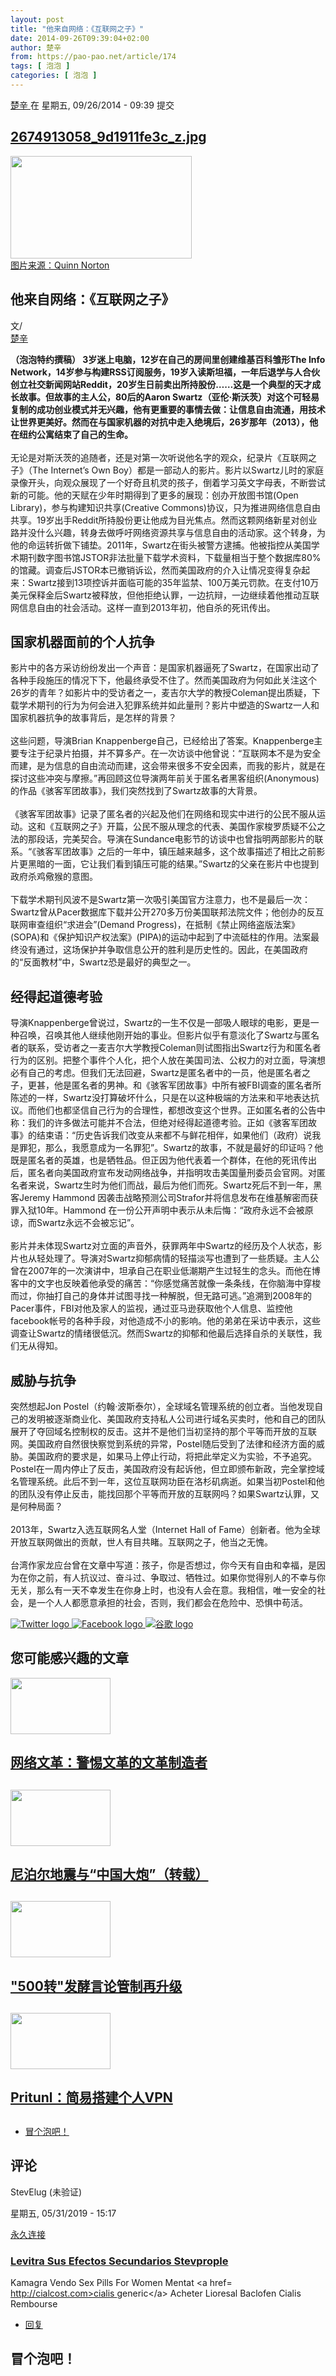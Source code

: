 ```yaml
---
layout: post
title: "他来自网络：《互联网之子》"
date: 2014-09-26T09:39:04+02:00
author: 楚辛
from: https://pao-pao.net/article/174
tags: [ 泡泡 ]
categories: [ 泡泡 ]
---
```


<section class="clearfix" id="content" role="main">
 <div class="region region-content">
  <div class="block block-system" id="block-system-main">
   <div class="content">
    <div about="/article/174" class="node node-pao-pao-article node-promoted node-full view-mode-full clearfix" id="node-174" typeof="sioc:Item foaf:Document">
     <span class="rdf-meta element-hidden" content="他来自网络：《互联网之子》" property="dc:title">
     </span>
     <span class="rdf-meta element-hidden" content="1" datatype="xsd:integer" property="sioc:num_replies">
     </span>
     <div class="submitted">
      <span content="2014-09-26T09:39:04+02:00" datatype="xsd:dateTime" property="dc:date dc:created" rel="sioc:has_creator">
       <a about="/author/380" class="username" datatype="" href="/author/380" property="foaf:name" title="查看用户资料" typeof="sioc:UserAccount" xml:lang="">
        楚辛
       </a>
       在 星期五, 09/26/2014 - 09:39 提交
      </span>
     </div>
     <div class="content">
      <div class="field field-name-field-image field-type-image field-label-hidden">
       <div class="field-items">
        <div class="field-item even">
         <div class="file file-image file-image-jpeg" id="file-414--2">
          <h2 class="element-invisible">
           <a href="/file/414">
            2674913058_9d1911fe3c_z.jpg
           </a>
          </h2>
          <div class="content">
           <img alt="" height="164" src="https://pao-pao.net/sites/pao-pao.net/files/styles/article_detail/public/2674913058_9d1911fe3c_z.jpg?itok=j_GpAv0V" title="" typeof="foaf:Image" width="290"/>
           <div class="field field-name-field-image-source field-type-link-field field-label-hidden">
            <div class="field-items">
             <div class="field-item even">
              <a href="https://www.flickr.com/photos/quinn/2674913058">
               图片来源：Quinn Norton
              </a>
             </div>
            </div>
           </div>
          </div>
         </div>
        </div>
       </div>
      </div>
      <div class="field field-name-title field-type-ds field-label-hidden">
       <div class="field-items">
        <div class="field-item even" property="dc:title">
         <h1 class="page-title">
          他来自网络：《互联网之子》
         </h1>
        </div>
       </div>
      </div>
      <div class="field-name-author">
       <div class="label-inline">
        文/
       </div>
       <a about="/author/380" class="username" datatype="" href="/author/380" property="foaf:name" title="查看用户资料" typeof="sioc:UserAccount" xml:lang="">
        楚辛
       </a>
      </div>
      <div class="field field-name-body field-type-text-with-summary field-label-hidden">
       <div class="field-items">
        <div class="field-item even" property="content:encoded">
         <p>
          <strong>
           （泡泡特约撰稿） 3岁迷上电脑，12岁在自己的房间里创建维基百科雏形The Info Network，14岁参与构建RSS订阅服务，19岁入读斯坦福，一年后退学与人合伙创立社交新闻网站Reddit，20岁生日前卖出所持股份……这是一个典型的天才成长故事。但故事的主人公，80后的Aaron Swartz（亚伦·斯沃茨）对这个可轻易复制的成功创业模式并无兴趣，他有更重要的事情去做：让信息自由流通，用技术让世界更美好。然而在与国家机器的对抗中走入绝境后，26岁那年（2013），他在纽约公寓结束了自己的生命。
          </strong>
          <br/>
          <br/>
          无论是对斯沃茨的追随者，还是对第一次听说他名字的观众，纪录片《互联网之子》（The Internet’s Own Boy）都是一部动人的影片。影片以Swartz儿时的家庭录像开头，向观众展现了一个好奇且机灵的孩子，倒着学习英文字母表，不断尝试新的可能。他的天赋在少年时期得到了更多的展现：创办开放图书馆(Open Library)，参与构建知识共享(Creative Commons)协议，只为推进网络信息自由共享。19岁出手Reddit所持股份更让他成为目光焦点。然而这颗网络新星对创业路并没什么兴趣，转身去做呼吁网络资源共享与信息自由的活动家。这个转身，为他的命运转折做下铺垫。2011年，Swartz在街头被警方逮捕。他被指控从美国学术期刊数字图书馆JSTOR非法批量下载学术资料，下载量相当于整个数据库80%的馆藏。调查后JSTOR本已撤销诉讼，然而美国政府的介入让情况变得复杂起来：Swartz接到13项控诉并面临可能的35年监禁、100万美元罚款。在支付10万美元保释金后Swartz被释放，但他拒绝认罪，一边抗辩，一边继续着他推动互联网信息自由的社会活动。这样一直到2013年初，他自杀的死讯传出。
         </p>
         <h2>
          国家机器面前的个人抗争
         </h2>
         <p>
          影片中的各方采访纷纷发出一个声音：是国家机器逼死了Swartz，在国家出动了各种手段施压的情况下下，他最终承受不住了。然而美国政府为何如此关注这个26岁的青年？如影片中的受访者之一，麦吉尔大学的教授Coleman提出质疑，下载学术期刊的行为为何会进入犯罪系统并如此量刑？影片中塑造的Swartz一人和国家机器抗争的故事背后，是怎样的背景？
          <br/>
          <br/>
          这些问题，导演Brian Knappenberge自己，已经给出了答案。Knappenberge主要专注于纪录片拍摄，并不算多产。在一次访谈中他曾说：“互联网本不是为安全而建，是为信息的自由流动而建，这会带来很多不安全因素，而我的影片，就是在探讨这些冲突与摩擦。”再回顾这位导演两年前关于匿名者黑客组织(Anonymous)的作品《骇客军团故事》，我们突然找到了Swartz故事的大背景。
          <br/>
          <br/>
          《骇客军团故事》记录了匿名者的兴起及他们在网络和现实中进行的公民不服从运动。这和《互联网之子》开篇，公民不服从理念的代表、美国作家梭罗质疑不公之法的那段话，完美契合。导演在Sundance电影节的访谈中也曾指明两部影片的联系。“《骇客军团故事》之后的一年中，镇压越来越多，这个故事描述了相比之前影片更黑暗的一面，它让我们看到镇压可能的结果。”Swartz的父亲在影片中也提到政府杀鸡儆猴的意图。
          <br/>
          <br/>
          下载学术期刊风波不是Swartz第一次吸引美国官方注意力，也不是最后一次：Swartz曾从Pacer数据库下载并公开270多万份美国联邦法院文件；他创办的反互联网审查组织“求进会”(Demand Progress)，在抵制《禁止网络盗版法案》(SOPA)和《保护知识产权法案》(PIPA)的运动中起到了中流砥柱的作用。法案最终没有通过，这场保护并争取信息公开的胜利是历史性的。因此，在美国政府的“反面教材”中，Swartz恐是最好的典型之一。
         </p>
         <h2>
          经得起道德考验
         </h2>
         <p>
          导演Knappenberge曾说过，Swartz的一生不仅是一部吸人眼球的电影，更是一种召唤，召唤其他人继续他刚开始的事业。但影片似乎有意淡化了Swartz与匿名者的联系，受访者之一麦吉尔大学教授Coleman则试图指出Swartz行为和匿名者行为的区别。把整个事件个人化，把个人放在美国司法、公权力的对立面，导演想必有自己的考虑。但我们无法回避，Swartz是匿名者中的一员，他是匿名者之子，更甚，他是匿名者的男神。和《骇客军团故事》中所有被FBI调查的匿名者所陈述的一样，Swartz没打算破坏什么，只是在以这种极端的方法来和平地表达抗议。而他们也都坚信自己行为的合理性，都想改变这个世界。正如匿名者的公告中称：我们的许多做法可能并不合法，但绝对经得起道德考验。正如《骇客军团故事》的结束语：“历史告诉我们改变从来都不与鲜花相伴，如果他们（政府）说我是罪犯，那么，我愿意成为一名罪犯”。Swartz的故事，不就是最好的印证吗？他既是匿名者的英雄，也是牺牲品。但正因为他代表着一个群体，在他的死讯传出后，匿名者向美国政府宣布发动网络战争，并指明攻击美国量刑委员会官网。对匿名者来说，Swartz生时为他们而战，最后为他们而死。Swartz死后不到一年，黑客Jeremy Hammond 因袭击战略预测公司Strafor并将信息发布在维基解密而获罪入狱10年。Hammond 在一份公开声明中表示从未后悔：“政府永远不会被原谅，而Swartz永远不会被忘记”。
          <br/>
          <br/>
          影片并未体现Swartz对立面的声音外，获罪两年中Swartz的经历及个人状态，影片也从轻处理了。导演对Swartz抑郁病情的轻描淡写也遭到了一些质疑。主人公曾在2007年的一次演讲中，坦承自己在职业低潮期产生过轻生的念头。而他在博客中的文字也反映着他承受的痛苦：“你感觉痛苦就像一条条线，在你脑海中穿梭而过，你抽打自己的身体并试图寻找一种解脱，但无路可逃。”追溯到2008年的Pacer事件，FBI对他及家人的监视，通过亚马逊获取他个人信息、监控他facebook帐号的各种手段，对他造成不小的影响。他的弟弟在采访中表示，这些调查让Swartz的情绪很低沉。然而Swartz的抑郁和他最后选择自杀的关联性，我们无从得知。
         </p>
         <h2>
          威胁与抗争
         </h2>
         <p>
          突然想起Jon Postel（约翰·波斯泰尔），全球域名管理系统的创立者。当他发现自己的发明被逐渐商业化、美国政府支持私人公司进行域名买卖时，他和自己的团队展开了夺回域名控制权的反击。这并不是他们当初坚持的那个平等而开放的互联网。美国政府自然很快察觉到系统的异常，Postel随后受到了法律和经济方面的威胁。美国政府的要求是，如果马上停止行动，将把此举定义为实验，不予追究。Postel在一周内停止了反击，美国政府没有起诉他，但立即颁布新政，完全掌控域名管理系统。此后不到一年，这位互联网功臣在洛杉矶病逝。如果当初Postel和他的团队没有停止反击，能找回那个平等而开放的互联网吗？如果Swartz认罪，又是何种局面？
          <br/>
          <br/>
          2013年，Swartz入选互联网名人堂（Internet Hall of Fame）创新者。他为全球开放互联网做出的贡献，世人有目共睹。互联网之子，他当之无愧。
          <br/>
          <br/>
          台湾作家龙应台曾在文章中写道：孩子，你是否想过，你今天有自由和幸福，是因为在你之前，有人抗议过、奋斗过、争取过、牺牲过。如果你觉得别人的不幸与你无关，那么有一天不幸发生在你身上时，也没有人会在意。我相信，唯一安全的社会，是一个人人都愿意承担的社会，否则，我们都会在危险中、恐惧中苟活。
         </p>
        </div>
       </div>
      </div>
      <div class="field field-name-service-links-displays-group field-type-ds field-label-hidden">
       <div class="field-items">
        <div class="field-item even">
         <div class="service-links">
          <a class="service-links-twitter" href="https://twitter.com/share?url=https%3A//pao-pao.net/article/174&amp;text=%E4%BB%96%E6%9D%A5%E8%87%AA%E7%BD%91%E7%BB%9C%EF%BC%9A%E3%80%8A%E4%BA%92%E8%81%94%E7%BD%91%E4%B9%8B%E5%AD%90%E3%80%8B" rel="nofollow" title="Share this on Twitter">
           <img alt="Twitter logo" src="https://pao-pao.net/sites/pao-pao.net/themes/rnw_paopao/servicelinks/png/twitter.png" typeof="foaf:Image"/>
          </a>
          <a class="service-links-facebook" href="https://www.facebook.com/sharer.php?u=https%3A//pao-pao.net/article/174&amp;t=%E4%BB%96%E6%9D%A5%E8%87%AA%E7%BD%91%E7%BB%9C%EF%BC%9A%E3%80%8A%E4%BA%92%E8%81%94%E7%BD%91%E4%B9%8B%E5%AD%90%E3%80%8B" rel="nofollow" title="Share on Facebook">
           <img alt="Facebook logo" src="https://pao-pao.net/sites/pao-pao.net/themes/rnw_paopao/servicelinks/png/facebook.png" typeof="foaf:Image"/>
          </a>
          <a class="service-links-google" href="https://www.google.com/bookmarks/mark?op=add&amp;bkmk=https%3A//pao-pao.net/article/174&amp;title=%E4%BB%96%E6%9D%A5%E8%87%AA%E7%BD%91%E7%BB%9C%EF%BC%9A%E3%80%8A%E4%BA%92%E8%81%94%E7%BD%91%E4%B9%8B%E5%AD%90%E3%80%8B" rel="nofollow" title="Bookmark this post on Google">
           <img alt="谷歌 logo" src="https://pao-pao.net/sites/pao-pao.net/themes/rnw_paopao/servicelinks/png/google.png" typeof="foaf:Image"/>
          </a>
         </div>
        </div>
       </div>
      </div>
     </div>
     <div class="block block-views related" id="block-views-articles-related-block-1">
      <h2>
       您可能感兴趣的文章
      </h2>
      <div class="content">
       <div class="view view-articles-related view-id-articles_related view-display-id-block_1 related promoted view-dom-id-6a6ffab7c3e08befcd96c0e923bde4cc">
        <div class="view-content">
         <div class="views-row views-row-1 views-row-odd views-row-first">
          <div class="ds-2col node node-pao-pao-article node-promoted view-mode-home_promoted_block_ clearfix">
           <div class="group-left">
            <div class="field field-name-field-image field-type-image field-label-hidden">
             <div class="field-items">
              <div class="field-item even">
               <a href="/article/260">
                <img height="90" src="https://pao-pao.net/sites/pao-pao.net/files/styles/home_promoted/public/tumblr_nd6225oja21s9u1jxo2_r1_1280.jpg?itok=fgy5-B-I" typeof="foaf:Image" width="160"/>
               </a>
              </div>
             </div>
            </div>
           </div>
           <div class="group-right">
            <div class="field field-name-field-promotitle field-type-text field-label-hidden">
             <div class="field-items">
              <div class="field-item even">
               <h2>
                <a href="/article/260">
                 网络文革：警惕文革的文革制造者
                </a>
                <h2>
                </h2>
               </h2>
              </div>
             </div>
            </div>
           </div>
          </div>
         </div>
         <div class="views-row views-row-2 views-row-even">
          <div class="ds-2col node node-pao-pao-article node-promoted view-mode-home_promoted_block_ clearfix">
           <div class="group-left">
            <div class="field field-name-field-image field-type-image field-label-hidden">
             <div class="field-items">
              <div class="field-item even">
               <a href="/article/434">
                <img height="90" src="https://pao-pao.net/sites/pao-pao.net/files/styles/home_promoted/public/anp-32322326.jpg?itok=Z_Hk59Lb" typeof="foaf:Image" width="160"/>
               </a>
              </div>
             </div>
            </div>
           </div>
           <div class="group-right">
            <div class="field field-name-field-promotitle field-type-text field-label-hidden">
             <div class="field-items">
              <div class="field-item even">
               <h2>
                <a href="/article/434">
                 尼泊尔地震与“中国大炮”（转载）
                </a>
                <h2>
                </h2>
               </h2>
              </div>
             </div>
            </div>
           </div>
          </div>
         </div>
         <div class="views-row views-row-3 views-row-odd">
          <div class="ds-2col node node-pao-pao-article node-promoted view-mode-home_promoted_block_ clearfix">
           <div class="group-left">
            <div class="field field-name-field-image field-type-image field-label-hidden">
             <div class="field-items">
              <div class="field-item even">
               <a href="/article/214">
                <img height="90" src="https://pao-pao.net/sites/pao-pao.net/files/styles/home_promoted/public/wen_tou_tu__0.jpg?itok=xNcoU28_" typeof="foaf:Image" width="160"/>
               </a>
              </div>
             </div>
            </div>
           </div>
           <div class="group-right">
            <div class="field field-name-field-promotitle field-type-text field-label-hidden">
             <div class="field-items">
              <div class="field-item even">
               <h2>
                <a href="/article/214">
                 "500转"发酵言论管制再升级
                </a>
                <h2>
                </h2>
               </h2>
              </div>
             </div>
            </div>
           </div>
          </div>
         </div>
         <div class="views-row views-row-4 views-row-even views-row-last">
          <div class="ds-2col node node-pao-pao-article node-promoted view-mode-home_promoted_block_ clearfix">
           <div class="group-left">
            <div class="field field-name-field-image field-type-image field-label-hidden">
             <div class="field-items">
              <div class="field-item even">
               <a href="/article/213">
                <img height="90" src="https://pao-pao.net/sites/pao-pao.net/files/styles/home_promoted/public/btakoy8cyaaa2go.png_large.png?itok=-Ox5XaXU" typeof="foaf:Image" width="160"/>
               </a>
              </div>
             </div>
            </div>
           </div>
           <div class="group-right">
            <div class="field field-name-field-promotitle field-type-text field-label-hidden">
             <div class="field-items">
              <div class="field-item even">
               <h2>
                <a href="/article/213">
                 Pritunl：简易搭建个人VPN
                </a>
                <h2>
                </h2>
               </h2>
              </div>
             </div>
            </div>
           </div>
          </div>
         </div>
        </div>
       </div>
      </div>
     </div>
     <!-- /.block -->
     <ul class="links inline">
      <li class="comment-add first last active">
       <a class="active" href="/article/174#comment-form" title="分享您有关本文的看法与观点。">
        冒个泡吧！
       </a>
      </li>
     </ul>
     <div class="comment-wrapper" id="comments">
      <h2 class="title">
       评论
      </h2>
      <a id="comment-14154">
      </a>
      <div about="/comment/14154#comment-14154" class="comment comment-by-anonymous clearfix" typeof="sioc:Post sioct:Comment">
       <div class="attribution">
        <div class="comment-submitted">
         <p class="commenter-name">
          <span rel="sioc:has_creator">
           <span class="username" datatype="" property="foaf:name" typeof="sioc:UserAccount" xml:lang="">
            StevElug (未验证)
           </span>
          </span>
         </p>
         <p class="comment-time">
          <span content="2019-05-31T15:17:15+02:00" datatype="xsd:dateTime" property="dc:date dc:created">
           星期五, 05/31/2019 - 15:17
          </span>
         </p>
         <p class="comment-permalink">
          <a class="permalink" href="/comment/14154#comment-14154" rel="bookmark">
           永久连接
          </a>
         </p>
        </div>
       </div>
       <div class="comment-text">
        <div class="comment-arrow">
        </div>
        <h3 datatype="" property="dc:title">
         <a class="permalink" href="/comment/14154#comment-14154" rel="bookmark">
          Levitra Sus Efectos Secundarios Stevprople
         </a>
        </h3>
        <div class="content">
         <span class="rdf-meta element-hidden" rel="sioc:reply_of" resource="/article/174">
         </span>
         <div class="field field-name-comment-body field-type-text-long field-label-hidden">
          <div class="field-items">
           <div class="field-item even" property="content:encoded">
            <p>
             Kamagra Vendo Sex Pills For Women Mentat  &lt;a href=
             <a href="http://cialcost.com&gt;cialis">
              http://cialcost.com&gt;cialis
             </a>
             generic&lt;/a&gt; Acheter Lioresal Baclofen Cialis Rembourse
            </p>
           </div>
          </div>
         </div>
        </div>
        <!-- /.content -->
        <ul class="links inline">
         <li class="comment-reply first last">
          <a href="/comment/reply/174/14154">
           回复
          </a>
         </li>
        </ul>
       </div>
       <!-- /.comment-text -->
      </div>
      <h2 class="title comment-form">
       冒个泡吧！
      </h2>
     </div>
    </div>
   </div>
  </div>
  <!-- /.block -->
 </div>
 <!-- /.region -->
</section>

